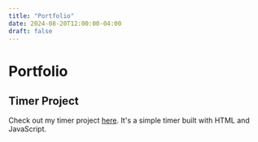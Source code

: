 ```yaml
---
title: "Portfolio"
date: 2024-08-20T12:00:00-04:00
draft: false
---
```


# Portfolio

## Timer Project

Check out my timer project [here](https://victorliu5296.github.io/html-timer). It's a simple timer built with HTML and JavaScript.
